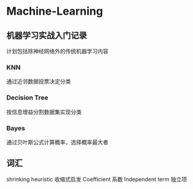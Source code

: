 # Machine-Learning
## 机器学习实战入门记录
计划包括除神经网络外的传统机器学习内容
### KNN

通过近邻数据投票决定分类

### Decision Tree

按信息增益分割数据集实现分类

### Bayes

通过贝叶斯公式计算概率，选择概率最大者

## 词汇
shrinking heuristic 收缩式启发
Coefficient 系数
Independent term 独立项